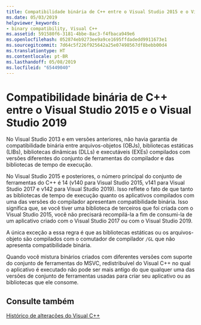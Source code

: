```yaml
---
title: Compatibilidade binária de C++ entre o Visual Studio 2015 e o Visual Studio 2019
ms.date: 05/03/2019
helpviewer_keywords:
- binary compatibility, Visual C++
ms.assetid: 591580f6-3181-4bbe-8ac3-f4fbaca949e6
ms.openlocfilehash: 052874eb9273ee9a9ce1695ffdadedd9911673e1
ms.sourcegitcommit: 7d64c5f226f925642a25e07498567df8bebb00d4
ms.translationtype: HT
ms.contentlocale: pt-BR
ms.lasthandoff: 05/08/2019
ms.locfileid: "65449040"
---
```

# <a name="c-binary-compatibility-between-visual-studio-2015-and-visual-studio-2019"></a>Compatibilidade binária de C++ entre o Visual Studio 2015 e o Visual Studio 2019

No Visual Studio 2013 e em versões anteriores, não havia garantia de compatibilidade binária entre arquivos-objetos (OBJs), bibliotecas estáticas (LIBs), bibliotecas dinâmicas (DLLs) e executáveis (EXEs) compilados com versões diferentes do conjunto de ferramentas do compilador e das bibliotecas de tempo de execução. 

No Visual Studio 2015 e posteriores, o número principal do conjunto de ferramentas do C++ é 14 (v140 para Visual Studio 2015, v141 para Visual Studio 2017 e v142 para Visual Studio 2019). Isso reflete o fato de que tanto as bibliotecas de tempo de execução quanto os aplicativos compilados com uma das versões do compilador apresentam compatibilidade binária. Isso significa que, se você tiver uma biblioteca de terceiros que foi criada com o Visual Studio 2015, você não precisará recompilá-la a fim de consumi-la de um aplicativo criado com o Visual Studio 2017 ou com o Visual Studio 2019.

A única exceção a essa regra é que as bibliotecas estáticas ou os arquivos-objeto são compilados com o comutador de compilador `/GL` que não apresenta compatibilidade binária. 

Quando você mistura binários criados com diferentes versões com suporte do conjunto de ferramentas do MSVC, redistribuível do Visual C++ no qual o aplicativo é executado não pode ser mais antigo do que qualquer uma das versões de conjunto de ferramentas usadas para criar seu aplicativo ou as bibliotecas que ele consome. 

## <a name="see-also"></a>Consulte também

[Histórico de alterações do Visual C++](../porting/visual-cpp-change-history-2003-2015.md)
